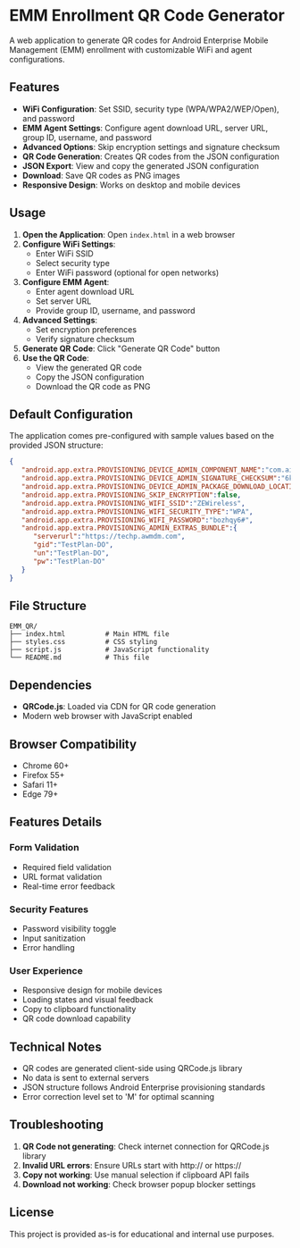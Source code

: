 # EMM Enrollment QR Code Generator

A web application to generate QR codes for Android Enterprise Mobile Management (EMM) enrollment with customizable WiFi and agent configurations.

## Features

- **WiFi Configuration**: Set SSID, security type (WPA/WPA2/WEP/Open), and password
- **EMM Agent Settings**: Configure agent download URL, server URL, group ID, username, and password
- **Advanced Options**: Skip encryption settings and signature checksum
- **QR Code Generation**: Creates QR codes from the JSON configuration
- **JSON Export**: View and copy the generated JSON configuration
- **Download**: Save QR codes as PNG images
- **Responsive Design**: Works on desktop and mobile devices

## Usage

1. **Open the Application**: Open `index.html` in a web browser
2. **Configure WiFi Settings**:
   - Enter WiFi SSID
   - Select security type
   - Enter WiFi password (optional for open networks)
3. **Configure EMM Agent**:
   - Enter agent download URL
   - Set server URL
   - Provide group ID, username, and password
4. **Advanced Settings**:
   - Set encryption preferences
   - Verify signature checksum
5. **Generate QR Code**: Click "Generate QR Code" button
6. **Use the QR Code**: 
   - View the generated QR code
   - Copy the JSON configuration
   - Download the QR code as PNG

## Default Configuration

The application comes pre-configured with sample values based on the provided JSON structure:

```json
{
   "android.app.extra.PROVISIONING_DEVICE_ADMIN_COMPONENT_NAME":"com.airwatch.androidagent/com.airwatch.agent.DeviceAdministratorReceiver",
   "android.app.extra.PROVISIONING_DEVICE_ADMIN_SIGNATURE_CHECKSUM":"6kyqxDOjgS30jvQuzh4uvHPk-0bmAD-1QU7vtW7i_o8=",
   "android.app.extra.PROVISIONING_DEVICE_ADMIN_PACKAGE_DOWNLOAD_LOCATION":"https://storage.googleapis.com/its-compute-emc-st-ftp-publicbucekt-q/AirWatchAgent-playstore-release-23.01.1.1-SNAPSHOT.apk",
   "android.app.extra.PROVISIONING_SKIP_ENCRYPTION":false,
   "android.app.extra.PROVISIONING_WIFI_SSID":"ZEWireless",
   "android.app.extra.PROVISIONING_WIFI_SECURITY_TYPE":"WPA",
   "android.app.extra.PROVISIONING_WIFI_PASSWORD":"bozhqy6#",
   "android.app.extra.PROVISIONING_ADMIN_EXTRAS_BUNDLE":{
      "serverurl":"https://techp.awmdm.com",
      "gid":"TestPlan-DO",
      "un":"TestPlan-DO",
      "pw":"TestPlan-DO"
   }
}
```

## File Structure

```
EMM_QR/
├── index.html          # Main HTML file
├── styles.css          # CSS styling
├── script.js           # JavaScript functionality
└── README.md           # This file
```

## Dependencies

- **QRCode.js**: Loaded via CDN for QR code generation
- Modern web browser with JavaScript enabled

## Browser Compatibility

- Chrome 60+
- Firefox 55+
- Safari 11+
- Edge 79+

## Features Details

### Form Validation
- Required field validation
- URL format validation
- Real-time error feedback

### Security Features
- Password visibility toggle
- Input sanitization
- Error handling

### User Experience
- Responsive design for mobile devices
- Loading states and visual feedback
- Copy to clipboard functionality
- QR code download capability

## Technical Notes

- QR codes are generated client-side using QRCode.js library
- No data is sent to external servers
- JSON structure follows Android Enterprise provisioning standards
- Error correction level set to 'M' for optimal scanning

## Troubleshooting

1. **QR Code not generating**: Check internet connection for QRCode.js library
2. **Invalid URL errors**: Ensure URLs start with http:// or https://
3. **Copy not working**: Use manual selection if clipboard API fails
4. **Download not working**: Check browser popup blocker settings

## License

This project is provided as-is for educational and internal use purposes.